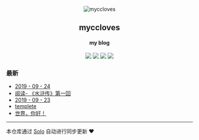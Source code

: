 <p align="center"><img alt="myccloves" src="https://static.b3log.org/images/brand/solo-32.png"></p><h2 align="center">
myccloves
</h2>

<h4 align="center">my blog</h4>
<p align="center"><a title="myccloves" target="_blank" href="https://github.com/dayong3726/solo-blog"><img src="https://img.shields.io/github/last-commit/dayong3726/solo-blog.svg?style=flat-square&color=FF9900"></a>
<a title="GitHub repo size in bytes" target="_blank" href="https://github.com/dayong3726/solo-blog"><img src="https://img.shields.io/github/repo-size/dayong3726/solo-blog.svg?style=flat-square"></a>
<a title="Solo Version" target="_blank" href="https://github.com/b3log/solo/releases"><img src="https://img.shields.io/badge/solo-3.6.5-f1e05a.svg?style=flat-square&color=blueviolet"></a>
<a title="Hits" target="_blank" href="https://github.com/b3log/hits"><img src="https://hits.b3log.org/dayong3726/solo-blog.svg"></a></p>

### 最新

* [2019 - 09 - 24](http://myfish.iicp.net/file/articles/2019/09/24/1569286521083.html)
* [阅读- 《水浒传》第一回](http://myfish.iicp.net/file/articles/2019/09/23/1569244578051.html)
* [2019 - 09 - 23](http://myfish.iicp.net/file/articles/2019/09/23/1569192542213.html)
* [templete](http://myfish.iicp.net/file/articles/2019/09/23/1569192505552.html)
* [世界，你好！](http://myfish.iicp.net/file/hello-solo)



---

本仓库通过 [Solo](https://github.com/b3log/solo) 自动进行同步更新 ❤️ 